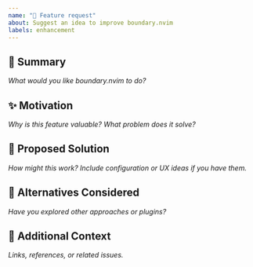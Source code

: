 ```yaml
---
name: "🚀 Feature request"
about: Suggest an idea to improve boundary.nvim
labels: enhancement
---
```


## 🌟 Summary

_What would you like boundary.nvim to do?_

## ✨ Motivation

_Why is this feature valuable? What problem does it solve?_

## 📐 Proposed Solution

_How might this work? Include configuration or UX ideas if you have them._

## 🧪 Alternatives Considered

_Have you explored other approaches or plugins?_

## 📎 Additional Context

_Links, references, or related issues._

